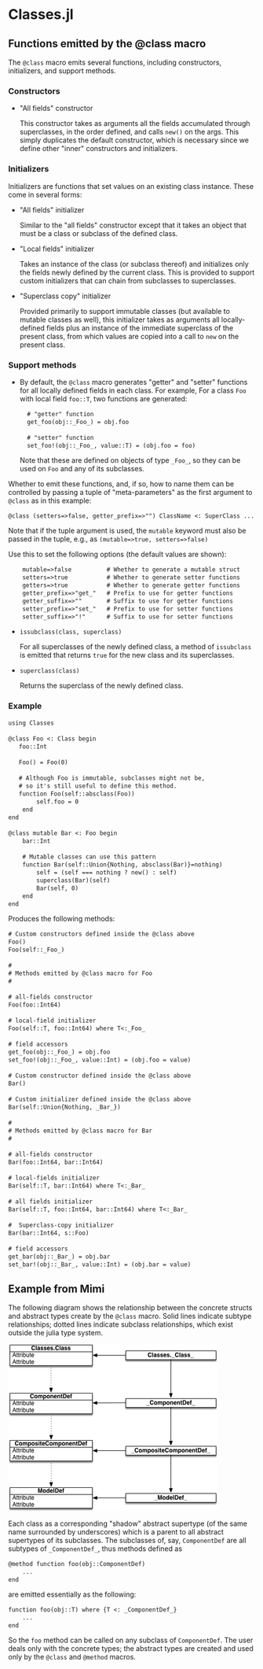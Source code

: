 # Classes.jl

## Functions emitted by the @class macro

The `@class` macro emits several functions, including constructors, initializers, and support methods.

### Constructors

* "All fields" constructor

  This constructor takes as arguments all the fields accumulated through superclasses, in
  the order defined, and calls `new()` on the args. This simply duplicates the default
  constructor, which is necessary since we define other "inner" constructors and initializers.

### Initializers

Initializers are functions that set values on an existing class instance. These come
in several forms:

* "All fields" initializer

  Similar to the "all fields" constructor except that it takes an object that must
  be a class or subclass of the defined class.

* "Local fields" initializer

  Takes an instance of the class (or subclass thereof) and initializes only the fields newly
  defined by the current class. This is provided to support custom initializers that can
  chain from subclasses to superclasses.

* "Superclass copy" initializer

  Provided primarily to support immutable classes (but available to mutable classes as well),
  this initializer takes as arguments all locally-defined fields plus an instance of the 
  immediate superclass of the present class, from which values are copied into a call to
  `new` on the present class.

### Support methods

* By default, the `@class` macro generates "getter" and "setter" functions for all locally
  defined fields in each class. For example, For a class `Foo` with local field `foo::T`, 
  two functions are generated:

  ```
    # "getter" function
    get_foo(obj::_Foo_) = obj.foo

    # "setter" function
    set_foo!(obj::_Foo_, value::T) = (obj.foo = foo)
  ```
  Note that these are defined on objects of type `_Foo_`, so they can be used on `Foo`
  and any of its subclasses.

Whether to emit these functions, and, if so, how to name them can be controlled by
passing a tuple of "meta-parameters" as the first argument to `@class` as in this
example:

```
@class (setters=>false, getter_prefix=>"") ClassName <: SuperClass ... 
```


Note that if the tuple argument is used, the `mutable` keyword must also be passed in 
the tuple, e.g., as `(mutable=>true, setters=>false)`

Use this to set the following options (the default values are shown):
```
    mutable=>false          # Whether to generate a mutable struct
    setters=>true           # Whether to generate setter functions
    getters=>true           # Whether to generate getter functions
    getter_prefix=>"get_"   # Prefix to use for getter functions
    getter_suffix=>""       # Suffix to use for getter functions
    setter_prefix=>"set_"   # Prefix to use for setter functions
    setter_suffix=>"!"      # Suffix to use for setter functions
```

* `issubclass(class, superclass)`

   For all superclasses of the newly defined class, a method of `issubclass` is emitted that
   returns `true` for the new class and its superclasses.

* `superclass(class)`

   Returns the superclass of the newly defined class.

### Example

```
using Classes

@class Foo <: Class begin
   foo::Int

   Foo() = Foo(0)

   # Although Foo is immutable, subclasses might not be,
   # so it's still useful to define this method.
   function Foo(self::absclass(Foo))
        self.foo = 0
    end
end

@class mutable Bar <: Foo begin
    bar::Int

    # Mutable classes can use this pattern
    function Bar(self::Union{Nothing, absclass(Bar)}=nothing)
        self = (self === nothing ? new() : self)
        superclass(Bar)(self)
        Bar(self, 0)
    end
end
```

Produces the following methods:
```
# Custom constructors defined inside the @class above
Foo()
Foo(self::_Foo_)

#
# Methods emitted by @class macro for Foo
#

# all-fields constructor
Foo(foo::Int64)

# local-field initializer
Foo(self::T, foo::Int64) where T<:_Foo_ 

# field accessors
get_foo(obj::_Foo_) = obj.foo
set_foo!(obj::_Foo_, value::Int) = (obj.foo = value)

# Custom constructor defined inside the @class above
Bar()

# Custom initializer defined inside the @class above
Bar(self::Union{Nothing, _Bar_})

#
# Methods emitted by @class macro for Bar
#

# all-fields constructor
Bar(foo::Int64, bar::Int64)

# local-fields initializer
Bar(self::T, bar::Int64) where T<:_Bar_

# all fields initializer
Bar(self::T, foo::Int64, bar::Int64) where T<:_Bar_  

#  Superclass-copy initializer 
Bar(bar::Int64, s::Foo)

# field accessors
get_bar(obj::_Bar_) = obj.bar
set_bar!(obj::_Bar_, value::Int) = (obj.bar = value)
```

## Example from Mimi

The following diagram shows the relationship between the concrete structs and abstract types create by the `@class` macro. Solid lines indicate subtype relationships; dotted lines indicate
subclass relationships, which exist outside the julia type system.

![Mimi component structure](figs/Classes.png)

Each class as a corresponding "shadow" abstract supertype (of the same name surrounded by underscores) which is a parent to all abstract supertypes of its subclasses. The subclasses of, say, `ComponentDef` are all subtypes of `_ComponentDef_`, thus methods defined as

```
@method function foo(obj::ComponentDef)
    ...
end
```

are emitted essentially as the following:

```
function foo(obj::T) where {T <: _ComponentDef_}
    ...
end
```

So the `foo` method can be called on any subclass of `ComponentDef`. The user deals only with the concrete types; the abstract types are created and used only by the `@class` and `@method` macros.

